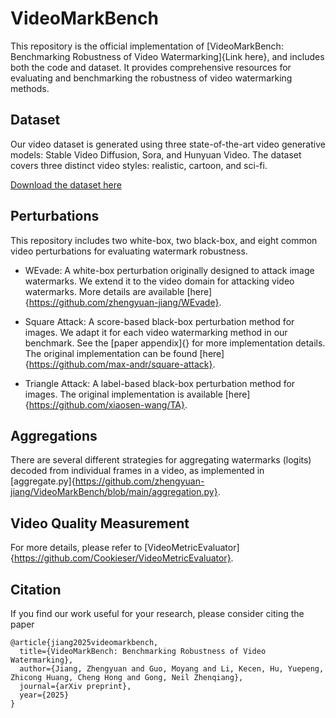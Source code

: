 # VideoMarkBench

This repository is the official implementation of [VideoMarkBench: Benchmarking Robustness of Video Watermarking]{Link here}, and includes both the code and dataset. It provides comprehensive resources for evaluating and benchmarking the robustness of video watermarking methods.



## Dataset

Our video dataset is generated using three state-of-the-art video generative models: Stable Video Diffusion, Sora, and Hunyuan Video. The dataset covers three distinct video styles: realistic, cartoon, and sci-fi.

[Download the dataset here](https://www.kaggle.com/datasets/zhengyuanjiang/videomarkbench/data)



## Perturbations

This repository includes two white-box, two black-box, and eight common video perturbations for evaluating watermark robustness.

- WEvade: A white-box perturbation originally designed to attack image watermarks. We extend it to the video domain for attacking video watermarks. More details are available [here]{https://github.com/zhengyuan-jiang/WEvade}.

- Square Attack: A score-based black-box perturbation method for images. We adapt it for each video watermarking method in our benchmark. See the [paper appendix]{} for more implementation details. The original implementation can be found [here]{https://github.com/max-andr/square-attack}.

- Triangle Attack: A label-based black-box perturbation method for images. The original implementation is available [here]{https://github.com/xiaosen-wang/TA}.



## Aggregations

There are several different strategies for aggregating watermarks (logits) decoded from individual frames in a video, as implemented in [aggregate.py]{https://github.com/zhengyuan-jiang/VideoMarkBench/blob/main/aggregation.py}.



## Video Quality Measurement

For more details, please refer to [VideoMetricEvaluator]{https://github.com/Cookieser/VideoMetricEvaluator}.



## Citation

If you find our work useful for your research, please consider citing the paper
```
@article{jiang2025videomarkbench,
  title={VideoMarkBench: Benchmarking Robustness of Video Watermarking},
  author={Jiang, Zhengyuan and Guo, Moyang and Li, Kecen, Hu, Yuepeng, Zhicong Huang, Cheng Hong and Gong, Neil Zhenqiang},
  journal={arXiv preprint},
  year={2025}
}
```
